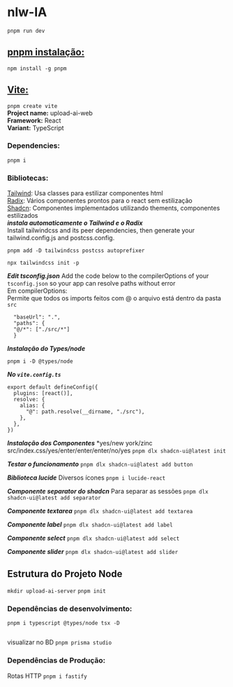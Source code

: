 # nlw-IA
```pnpm run dev```
## [pnpm instalação:](https://pnpm.io/pt/installation)
```npm install -g pnpm```

## [Vite:](https://vitejs.dev/guide/)
```pnpm create vite```  
**Project name:** upload-ai-web   
**Framework:** React   
**Variant:** TypeScript  
### Dependencies:
```pnpm i```
### Bibliotecas:
[Tailwind](https://tailwindcss.com/): Usa classes para estilizar componentes html   
[Radix](https://www.radix-ui.com/): Vários componentes prontos para o react sem estilização   
[Shadcn](https://ui.shadcn.com/): Componentes implementados utilizando thements, componentes estilizados   
***instala automaticamente o Tailwind e o Radix***   
Install tailwindcss and its peer dependencies, then generate your tailwind.config.js and postcss.config.
```
pnpm add -D tailwindcss postcss autoprefixer

npx tailwindcss init -p

```
***Edit tsconfig.json***
Add the code below to the compilerOptions of your ```tsconfig.json``` so your app can resolve paths without error   
Em compilerOptions:   
Permite que todos os imports feitos com @ o arquivo está dentro da pasta ```src```   
```
  "baseUrl": ".",
  "paths": {
  "@/*": ["./src/*"]
  }

```
***Instalação do Types/node***
```
pnpm i -D @types/node

```
***No ```vite.config.ts```***
```
export default defineConfig({
  plugins: [react()],
  resolve: {
    alias: {
      "@": path.resolve(__dirname, "./src"),
    },
  },
})
```
***Instalação dos Componentes***
*yes/new york/zinc   
src/index.css/yes/enter/enter/enter/no/yes
```pnpm dlx shadcn-ui@latest init```

***Testar o funcionamento***
```pnpm dlx shadcn-ui@latest add button```

***Biblioteca lucide***
Diversos ícones
```pnpm i lucide-react```

***Componente separator do shadcn***
Para separar as sessões
```pnpm dlx shadcn-ui@latest add separator```

***Componente textarea***
```pnpm dlx shadcn-ui@latest add textarea```

***Componente label***
```pnpm dlx shadcn-ui@latest add label```

***Componente select***
```pnpm dlx shadcn-ui@latest add select```

***Componente slider***
```pnpm dlx shadcn-ui@latest add slider```

## Estrutura do Projeto Node
```mkdir upload-ai-server```
```pnpm init```

### Dependências de desenvolvimento:
```pnpm i typescript @types/node tsx -D```
```pnpm i prisma -D    pnpm prisma init --datasource-provider sqlite   pnpm prisma migrate dev
```
visualizar no BD ```pnpm prisma studio```

### Dependências de Produção: 
Rotas HTTP
```pnpm i fastify```

